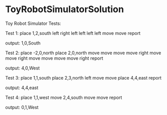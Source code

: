 # ToyRobotSimulatorSolution

Toy Robot Simulator Tests:

Test 1:
place 1,2,south
left
right
left
left
left
left
move
move
report

output: 1,0,South

Test 2:
place -2,0,north
place 2,0,north
move
move
move
move
right
move
move
right
move
move
move
move
right
report

output: 4,0,West

Test 3:
place 1,1,south
place 2,3,north
left
move
move
place 4,4,east
report

output: 4,4,east

Test 4:
place 1,1,west
move 2,4,south
move
move
report

output: 0,1,West
